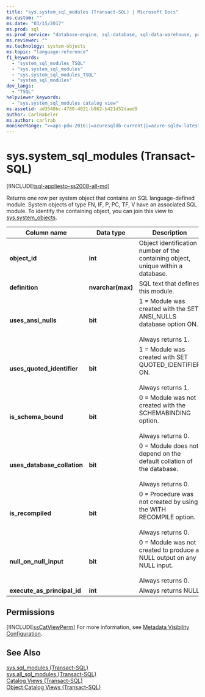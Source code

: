 ```yaml
---
title: "sys.system_sql_modules (Transact-SQL) | Microsoft Docs"
ms.custom: ""
ms.date: "03/15/2017"
ms.prod: sql
ms.prod_service: "database-engine, sql-database, sql-data-warehouse, pdw"
ms.reviewer: ""
ms.technology: system-objects
ms.topic: "language-reference"
f1_keywords: 
  - "system_sql_modules_TSQL"
  - "sys.system_sql_modules"
  - "sys.system_sql_modules_TSQL"
  - "system_sql_modules"
dev_langs: 
  - "TSQL"
helpviewer_keywords: 
  - "sys.system_sql_modules catalog view"
ms.assetid: ad3548bc-4780-4821-b962-b421d52daed9
author: CarlRabeler
ms.author: carlrab
monikerRange: ">=aps-pdw-2016||=azuresqldb-current||=azure-sqldw-latest||>=sql-server-2016||=sqlallproducts-allversions||>=sql-server-linux-2017||=azuresqldb-mi-current"
---
```

# sys.system_sql_modules (Transact-SQL)
[!INCLUDE[tsql-appliesto-ss2008-all-md](../../includes/tsql-appliesto-ss2008-all-md.md)]

  Returns one row per system object that contains an SQL language-defined module. System objects of type FN, IF, P, PC, TF, V have an associated SQL module. To identify the containing object, you can join this view to [sys.system_objects](../../relational-databases/system-catalog-views/sys-system-objects-transact-sql.md).  
  
|Column name|Data type|Description|  
|-----------------|---------------|-----------------|  
|**object_id**|**int**|Object identification number of the containing object, unique within a database.|  
|**definition**|**nvarchar(max)**|SQL text that defines this module.|  
|**uses_ansi_nulls**|**bit**|1 = Module was created with the SET ANSI_NULLS database option ON.<br /><br /> Always returns 1.|  
|**uses_quoted_identifier**|**bit**|1 = Module was created with SET QUOTED_IDENTIFIER ON.<br /><br /> Always returns 1.|  
|**is_schema_bound**|**bit**|0 = Module was not created with the SCHEMABINDING option.<br /><br /> Always returns 0.|  
|**uses_database_collation**|**bit**|0 = Module does not depend on the default collation of the database.<br /><br /> Always returns 0.|  
|**is_recompiled**|**bit**|0 = Procedure was not created by using the WITH RECOMPILE option.<br /><br /> Always returns 0.|  
|**null_on_null_input**|**bit**|0 = Module was not created to produce a NULL output on any NULL input.<br /><br /> Always returns 0.|  
|**execute_as_principal_id**|**int**|Always returns NULL|  
  
## Permissions  
 [!INCLUDE[ssCatViewPerm](../../includes/sscatviewperm-md.md)] For more information, see [Metadata Visibility Configuration](../../relational-databases/security/metadata-visibility-configuration.md).  
  
## See Also  
 [sys.sql_modules &#40;Transact-SQL&#41;](../../relational-databases/system-catalog-views/sys-sql-modules-transact-sql.md)   
 [sys.all_sql_modules &#40;Transact-SQL&#41;](../../relational-databases/system-catalog-views/sys-all-sql-modules-transact-sql.md)   
 [Catalog Views &#40;Transact-SQL&#41;](../../relational-databases/system-catalog-views/catalog-views-transact-sql.md)   
 [Object Catalog Views &#40;Transact-SQL&#41;](../../relational-databases/system-catalog-views/object-catalog-views-transact-sql.md)  
  
  
